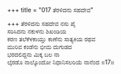+++
title = "017 ತೆರಳಿದನು ಸಹದೇವ"

+++
ತೆರಳಿದನು ಸಹದೇವ ನಸು ಪೈ  
ಸರಿಸಿದನು ನಕುಳನು ಶಿಖಂಡಿಯ  
ಕರಣ ತಲೆಕೆಳಕಾಯ್ತು ಕಾಣೆನು ಸಾತ್ಯಕಿಯ ರಥವ  
ಮುರಿವ ಕಂಡೆನು ಭೀಮ ದುಗುಡದ  
ಭರದಲಿದ್ದನು ಮಿಕ್ಕ ಬಲ ನಾ  
ಲ್ಕೆರಡೊ ನಾಲ್ಕೊಂದೋ ನಿಧಾನಿಸಲರಿಯೆ ನಾನೆಂದ     ॥17॥